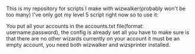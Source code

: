 This is my repository for scripts I make with wizwalker(probably won't be too many)
I've only got my level 5 script right now so to use it:


You put all your accounts in the accounts.txt file(format: username:password), the config is already set all you have to make sure is that there are no other wizards currently on your account it must be an empty account, you need both wizwalker and wizsprinter installed.
